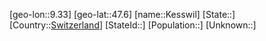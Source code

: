 ﻿---
location: [47.6,9.33]
type: City
tags:
- geo/City


SpocWebEntityId: 31397
isDeleted: false
confidential: public

---
[geo-lon::9.33]
[geo-lat::47.6]
[name::Kesswil]
[State::]
[Country::[Switzerland](geo/Continent/Europe/Switzerland.md)]
[StateId::]
[Population::]
[Unknown::]

